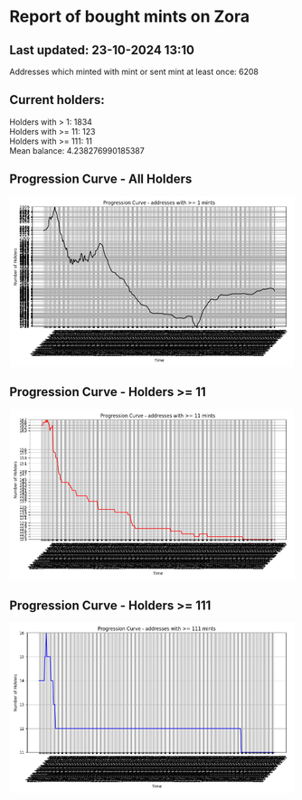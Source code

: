 # Report of bought mints on Zora
## Last updated: 23-10-2024 13:10
Addresses which minted with mint or sent mint at least once: 6208

## Current holders:
Holders with > 1: 1834  
Holders with >= 11: 123  
Holders with >= 111: 11  
Mean balance: 4.238276990185387  

## Progression Curve - All Holders
![addresses with >= 1 mint](progression_curve_all.png)
## Progression Curve - Holders >= 11
![addresses with >= 11 mints](progression_curve_gt_11.png)
## Progression Curve - Holders >= 111
![addresses with >= 111 mints](progression_curve_gt_111.png)
